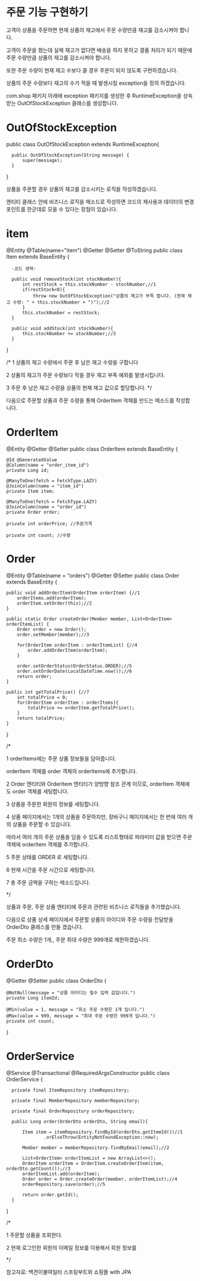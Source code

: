 주문 기능 구현하기
===


고객이 상품을 주문하면 현재 상품의 재고에서 주문 수량만큼 재고를 감소시켜야 합니다.

고객이 주문을 했는데 실제 재고가 없다면 배송을 하지 못하고 결품 처리가 되기 때문에 주문 수량만큼 상품의 재고를 감소시켜야 합니다.

또한 주문 수량이 현재 재고 수보다 클 경우 주문이 되지 않도록 구현하겠습니다.

상품의 주문 수량보다 재고의 수가 적을 때 발생시킬 exception을 정의 하겠습니다. 

com.shop 패키지 아래에 exception 패키지를 생성한 후 RuntimeException을 상속받는 OutOfStockException 클래스를 생성합니다.

OutOfStockException
===

  public class OutOfStockException extends RuntimeException{

      public OutOfStockException(String message) {
          super(message);
      }

  }
  
상품을 주문할 경우 상품의 재고를 감소시키는 로직을 작성하겠습니다.

엔티티 클래스 안에 비즈니스 로직을 메소드로 작성하면 코드의 재사용과 데이터의 변경 포인트를 한군데로 모을 수 있다는 장점이 있습니다.

item
===

  @Entity
  @Table(name="item")
  @Getter
  @Setter
  @ToString
  public class Item extends BaseEntity {

      -코드 생략-
    
      public void removeStock(int stockNumber){
          int restStock = this.stockNumber - stockNumber;//1
          if(restStock<0){
              throw new OutOfStockException("상품의 재고가 부족 합니다. (현재 재고 수량: " + this.stockNumber + ")");//2
          }
          this.stockNumber = restStock;
      }

      public void addStock(int stockNumber){
          this.stockNumber += stockNumber;//3
      }

  }

/*
1 상품의 재고 수량에서 주문 후 남은 재고 수량을 구합니다

2 상품의 재고가 주문 수량보다 작을 경우 재고 부족 예외를 발생시킵니다.

3 주문 후 남은 재고 수량을 상품의 현재 재고 값으로 할당합니다.
*/

다음으로 주문할 상품과 주문 수량을 통해 OrderItem 객체를 만드는 메소드를 작성합니다.

OrderItem
===

@Entity
@Getter @Setter
public class OrderItem extends BaseEntity {

    @Id @GeneratedValue
    @Column(name = "order_item_id")
    private Long id;

    @ManyToOne(fetch = FetchType.LAZY)
    @JoinColumn(name = "item_id")
    private Item item;

    @ManyToOne(fetch = FetchType.LAZY)
    @JoinColumn(name = "order_id")
    private Order order;

    private int orderPrice; //주문가격

    private int count; //수량

Order
===

@Entity
@Table(name = "orders")
@Getter @Setter
public class Order extends BaseEntity {

    

    public void addOrderItem(OrderItem orderItem) {//1
        orderItems.add(orderItem);
        orderItem.setOrder(this);//2
    }

    public static Order createOrder(Member member, List<OrderItem> orderItemList) {
        Order order = new Order();
        order.setMember(member);//3

        for(OrderItem orderItem : orderItemList) {//4
            order.addOrderItem(orderItem);
        }

        order.setOrderStatus(OrderStatus.ORDER);//5
        order.setOrderDate(LocalDateTime.now());//6
        return order;
    }

    public int getTotalPrice() {//7
        int totalPrice = 0;
        for(OrderItem orderItem : orderItems){
            totalPrice += orderItem.getTotalPrice();
        }
        return totalPrice;
    }

}

/*

1 orderItems에는 주문 상품 정보들을 담아줍니다.

orderItem 객체를 order 객체의 orderItems에 추가합니다.

2 Order 엔티티와 OrderItem 엔티티가 양방향 참조 관계 이므로, orderItem 객체에도 order 객체를 세팅합니다.

3 상품을 주문한 회원의 정보를 세팅합니다.

4 상품 페이지에서는 1개의 상품을 주문하지만, 장바구니 페이지에서는 한 번에 여러 개의 상품을 주문할 수 있습니다.

따라서 여러 개의 주문 상품을 담을 수 있도록 리스트형태로 파라미터 값을 받으면 주문 객체에 orderItem 객체를 추가합니다.

5 주문 상태를 ORDER 로 세팅합니다.

6 현재 시간을 주문 시간으로 세팅합니다.

7 총 주문 금액을 구하는 메소드입니다.

*/

상품과 주문, 주문 상품 엔티티에 주문과 관련된 비즈니스 로직들을 추가했습니다.

다음으로 상품 상세 페이지에서 주문할 상품의 아이디와 주문 수량을 전달받을 OrderDto 클래스를 만들 겠습니다.

주문 최소 수량은 1개,, 주문 최대 수량은 999개로 제한하겠습니다.

OrderDto
===

@Getter @Setter
public class OrderDto {

    @NotNull(message = "상품 아이디는 필수 입력 값입니다.")
    private Long itemId;

    @Min(value = 1, message = "최소 주문 수량은 1개 입니다.")
    @Max(value = 999, message = "최대 주문 수량은 999개 입니다.")
    private int count;

}


OrderService
===

  @Service
  @Transactional
  @RequiredArgsConstructor
  public class OrderService {

      private final ItemRepository itemRepository;

      private final MemberRepository memberRepository;

      private final OrderRepository orderRepository;

      public Long order(OrderDto orderDto, String email){

          Item item = itemRepository.findById(orderDto.getItemId())//1
                  .orElseThrow(EntityNotFoundException::new);

          Member member = memberRepository.findByEmail(email);//2

          List<OrderItem> orderItemList = new ArrayList<>();
          OrderItem orderItem = OrderItem.createOrderItem(item, orderDto.getCount());//3
          orderItemList.add(orderItem);
          Order order = Order.createOrder(member, orderItemList);//4
          orderRepository.save(order);//5

          return order.getId();
      }

  }

/*

1 주문할 상품을 조회한다.

2 현재 로그인한 회원의 이메일 정보를 이용해서 회원 정보를 

*/

참고자료: 백견이불여일타 스프링부트와 쇼핑몰 with JPA
